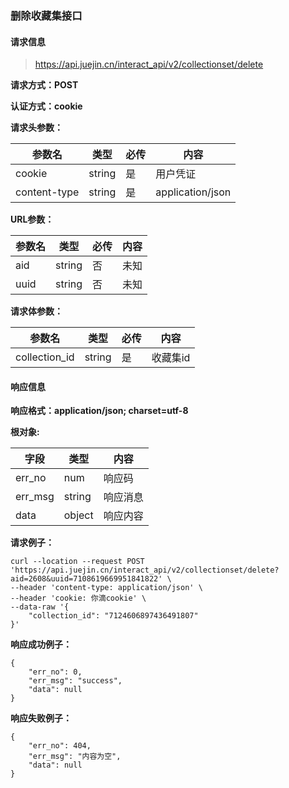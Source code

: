 ### 删除收藏集接口

#### 请求信息

> https://api.juejin.cn/interact_api/v2/collectionset/delete

**请求方式：POST**

**认证方式：cookie**

**请求头参数：**

| 参数名       | 类型   | 必传 | 内容             |
| ------------ | ------ | ---- | ---------------- |
| cookie       | string | 是   | 用户凭证         |
| content-type | string | 是   | application/json |

**URL参数：**

| 参数名 | 类型   | 必传 | 内容 |
| ------ | ------ | ---- | ---- |
| aid    | string | 否   | 未知 |
| uuid   | string | 否   | 未知 |

**请求体参数：**

| 参数名        | 类型   | 必传 | 内容     |
| ------------- | ------ | ---- | -------- |
| collection_id | string | 是   | 收藏集id |



#### 响应信息

**响应格式：application/json; charset=utf-8**



**根对象:**

| 字段    | 类型   | 内容     |
| ------- | ------ | -------- |
| err_no  | num    | 响应码   |
| err_msg | string | 响应消息 |
| data    | object | 响应内容 |



**请求例子：**

```
curl --location --request POST 'https://api.juejin.cn/interact_api/v2/collectionset/delete?aid=2608&uuid=7108619669951841822' \
--header 'content-type: application/json' \
--header 'cookie: 你滴cookie' \
--data-raw '{
    "collection_id": "7124606897436491807"
}'
```



**响应成功例子：**

```
{
    "err_no": 0,
    "err_msg": "success",
    "data": null
}
```



**响应失败例子：**

```
{
    "err_no": 404,
    "err_msg": "内容为空",
    "data": null
}
```

